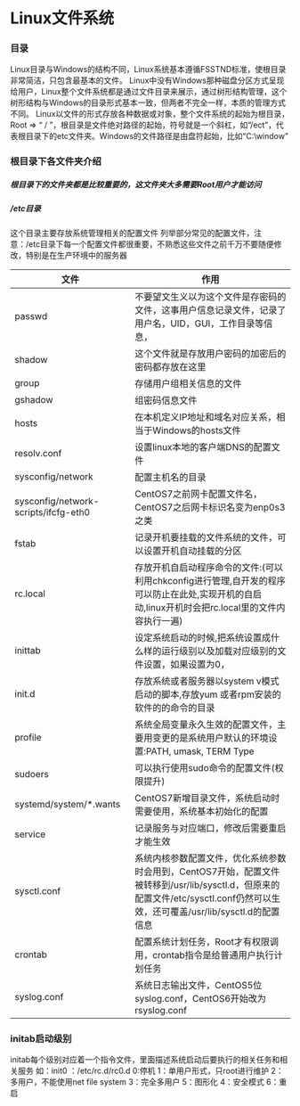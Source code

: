 # Linux文件系统

### 目录
Linux目录与Windows的结构不同，Linux系统基本遵循FSSTND标准，使根目录非常简洁，只包含最基本的文件。
  Linux中没有Windows那种磁盘分区方式呈现给用户，Linux整个文件系统都是通过文件目录来展示，通过树形结构管理，这个树形结构与Windows的目录形式基本一致，但两者不完全一样，本质的管理方式不同。
  Linux以文件的形式存放各种数据或对象，整个文件系统的起始为根目录，Root => “ / ”，根目录是文件绝对路径的起始，符号就是一个斜杠，如“/ect”，代表根目录下的etc文件夹。Windows的文件路径是由盘符起始，比如“C:\window”

### 根目录下各文件夹介绍
##### 根目录下的文件夹都是比较重要的，这文件夹大多需要Root用户才能访问
##### /etc目录
这个目录主要存放系统管理相关的配置文件
列举部分常见的配置文件，注意：/etc目录下每一个配置文件都很重要，不熟悉这些文件之前千万不要随便修改，特别是在生产环境中的服务器

| 文件 | 作用 |
| ---- | ---- |
|passwd|不要望文生义以为这个文件是存密码的文件，这事用户信息记录文件，记录了用户名，UID，GUI，工作目录等信息，|
|shadow|这个文件就是存放用户密码的加密后的密码都存放在这里|
|group|存储用户组相关信息的文件|
|gshadow|组密码信息文件|
|hosts|在本机定义IP地址和域名对应关系，相当于Windows的hosts文件|
|resolv.conf|设置linux本地的客户端DNS的配置文件|
|sysconfig/network|配置主机名的目录|
|sysconfig/network-scripts/ifcfg-eth0|CentOS7之前网卡配置文件名，CentOS7之后网卡标识名变为enp0s3之类|
|fstab|记录开机要挂载的文件系统的文件，可以设置开机自动挂载的分区|
|rc.local | 存放开机自启动程序命令的文件:(可以利用chkconfig进行管理,自开发的程序可以防止在此处,实现开机的自启动,linux开机时会把rc.local里的文件内容执行一遍)|
|inittab|设定系统启动的时候,把系统设置成什么样的运行级别以及加载对应级别的文件设置，如果设置为0，|
|init.d|存放系统或者服务器以system v模式启动的脚本,存放yum 或者rpm安装的软件的的命令的目录|
|profile|系统全局变量永久生效的配置文件，主要用变更的是系统用户默认的环境设置:PATH, umask, TERM Type|
|sudoers|可以执行使用sudo命令的配置文件(权限提升)|
|systemd/system/*.wants|CentOS7新增目录文件，系统启动时需要使用，系统基本初始化的配置|
|service|记录服务与对应端口，修改后需要重启才能生效|
|sysctl.conf|系统内核参数配置文件，优化系统参数时会用到，CentOS7开始，配置文件被转移到/usr/lib/sysctl.d，但原来的配置文件/etc/sysctl.conf仍然可以生效，还可覆盖/usr/lib/sysctl.d的配置信息|
|crontab|配置系统计划任务，Root才有权限调用，crontab指令是给普通用户执行计划任务|
|syslog.conf|系统日志输出文件，CentOS5位syslog.conf，CentOS6开始改为rsyslog.conf|

### initab启动级别
initab每个级别对应着一个指令文件，里面描述系统启动后要执行的相关任务和相关服务
如：init0 ：/etc/rc.d/rc0.d
0:停机
1：单用户形式，只root进行维护
2：多用户，不能使用net file system
3：完全多用户
5：图形化
4：安全模式
6：重启 
